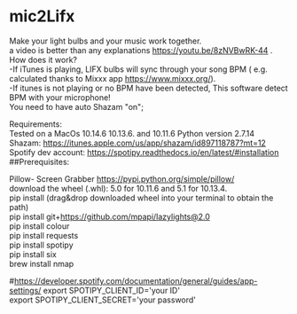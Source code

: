 # mic2Lifx
Make your light bulbs and your music work together.<br />
a video is better than any explanations https://youtu.be/8zNVBwRK-44 .<br />
How does it work?<br />
-If iTunes is playing, LIFX bulbs will sync through your song BPM ( e.g. calculated thanks to Mixxx app https://www.mixxx.org/).<br />
-If itunes is not playing or no BPM have been detected, This software detect BPM with your microphone!<br />
You need to have auto Shazam "on";<br />

Requirements:<br />
Tested on a MacOs 10.14.6 10.13.6. and 10.11.6 Python version 2.7.14<br />
Shazam: https://itunes.apple.com/us/app/shazam/id897118787?mt=12<br />
Spotify dev account: https://spotipy.readthedocs.io/en/latest/#installation<br />
##Prerequisites:<br />

Pillow- Screen Grabber https://pypi.python.org/simple/pillow/ <br />
download the wheel (.whl): 5.0 for 10.11.6 and 5.1 for 10.13.4.<br />
pip install (drag&drop downloaded wheel into your terminal to obtain the path)<br />
pip install git+https://github.com/mpapi/lazylights@2.0<br />
pip install colour<br />
pip install requests<br />
pip install spotipy<br />
pip install six<br />
brew install nmap

#https://developer.spotify.com/documentation/general/guides/app-settings/
export SPOTIPY_CLIENT_ID='your ID'<br />
export SPOTIPY_CLIENT_SECRET='your password'<br />


